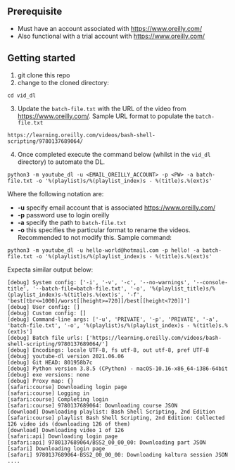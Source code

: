 ## Prerequisite
- Must have an account associated with https://www.oreilly.com/
- Also functional with a trial account with https://www.oreilly.com/

## Getting started
1. git clone this repo
2. change to the cloned directory:
```
cd vid_dl
```
3. Update the `batch-file.txt` with the URL of the video from https://www.oreilly.com/.
Sample URL format to populate the `batch-file.txt`

```
https://learning.oreilly.com/videos/bash-shell-scripting/9780137689064/

```
4. Once completed execute the command below (whilst in the `vid_dl` directory) to automate the DL.
```
python3 -m youtube_dl -u <EMAIL_OREILLY_ACCOUNT> -p <PW> -a batch-file.txt -o '%(playlist)s/%(playlist_index)s - %(title)s.%(ext)s'
```
Where the following notation are:
* **-u** specify email account that is associated https://www.oreilly.com/
* **-p** password use to login oreilly
* **-a** specify the path to `batch-file.txt`
* **-o** this specifies the particular format to rename the videos. Recommended to not modify this.
Sample command:
```
python3 -m youtube_dl -u hello-world@hotmail.com -p hello! -a batch-file.txt -o '%(playlist)s/%(playlist_index)s - %(title)s.%(ext)s'
```

Expecta similar output below:

```
[debug] System config: ['-i', '-v', '-c', '--no-warnings', '--console-title', '--batch-file=batch-file.txt', '-o', '%(playlist_title)s/%(playlist_index)s-%(title)s.%(ext)s', '-f', 'best[tbr<=1000]/worst[[height>=720]]/best[[height<720]]']
[debug] User config: []
[debug] Custom config: []
[debug] Command-line args: ['-u', 'PRIVATE', '-p', 'PRIVATE', '-a', 'batch-file.txt', '-o', '%(playlist)s/%(playlist_index)s - %(title)s.%(ext)s']
[debug] Batch file urls: ['https://learning.oreilly.com/videos/bash-shell-scripting/9780137689064/']
[debug] Encodings: locale UTF-8, fs utf-8, out utf-8, pref UTF-8
[debug] youtube-dl version 2021.06.06
[debug] Git HEAD: 801958b7c
[debug] Python version 3.8.5 (CPython) - macOS-10.16-x86_64-i386-64bit
[debug] exe versions: none
[debug] Proxy map: {}
[safari:course] Downloading login page
[safari:course] Logging in
[safari:course] Completing login
[safari:course] 9780137689064: Downloading course JSON
[download] Downloading playlist: Bash Shell Scripting, 2nd Edition
[safari:course] playlist Bash Shell Scripting, 2nd Edition: Collected 126 video ids (downloading 126 of them)
[download] Downloading video 1 of 126
[safari:api] Downloading login page
[safari:api] 9780137689064/BSS2_00_00_00: Downloading part JSON
[safari] Downloading login page
[safari] 9780137689064-BSS2_00_00_00: Downloading kaltura session JSON
....
```
